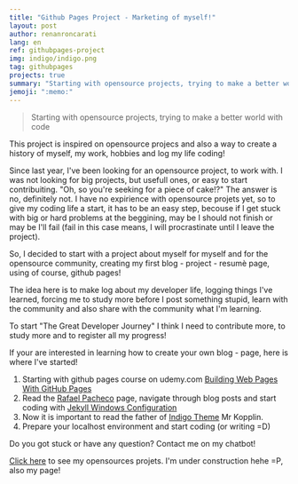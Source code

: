 ```yaml
---
title: "Github Pages Project - Marketing of myself!"
layout: post
author: renanroncarati
lang: en
ref: githubpages-project
img: indigo/indigo.png
tag: githubpages
projects: true
summary: "Starting with opensource projects, trying to make a better world with code"
jemoji: ":memo:" 
---
```


> Starting with opensource projects, trying to make a better world with code

This project is inspired on opensource projecs and also a way to create a history of myself, my work, hobbies and log my life coding!

Since last year, I've been looking for an opensource project, to work with. I was not looking for big projects, but usefull ones, or easy to start
contribuiting. "Oh, so you're seeking for a piece of cake!?" The answer is no, definitely not. I have no expirience with opensource projets yet, so to
give my coding life a start, it has to be an easy step, becouse if I get stuck with big or hard problems at the beggining, may be I should not finish or
may be I'll fail (fail in this case means, I will procrastinate until I leave the project).

So, I decided to start with a project about myself for myself and for the opensource community, creating my first blog - project - resumè page, using of course, github pages!

The idea here is to make log about my developer life, logging things I've learned, forcing me to study more before I post something stupid, learn with the community
and also share with the community what I'm learning.

To start "The Great Developer Journey" I think I need to contribute more, to study more and to register all my progress!

If your are interested in learning how to create your own blog - page, here is where I've started!

1.  Starting with github pages course on udemy.com [Building Web Pages With GitHub Pages](https://www.udemy.com/github-pages "Building Web Pages With GitHub Pages")
2.  Read the [Rafael Pacheco](http://ravpacheco.com) page, navigate through blog posts and start coding with [Jekyll Windows Configuration](http://ravpacheco.com/instalando-jekyll-no-windows/)
3.	Now it is important to read the father of [Indigo Theme](https://github.com/sergiokopplin/indigo) Mr Kopplin.
4.  Prepare your localhost environment and start coding (or writing =D)

Do you got stuck or have any question? Contact me on my chatbot!

[Click here](https://github.com/renanroncarati) to see my opensources projets. I'm under construction hehe =P, also my page!

